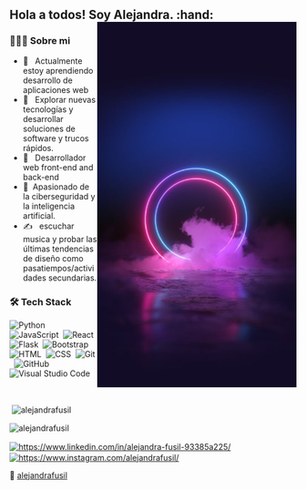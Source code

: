 
<h2> Hola a todos! Soy Alejandra. :hand:
<img align="right" alt="GIF" src="364c4dd9ad5c4b3d415a63f0ceb105b4.jpeg" width="350"/>

<h3>👩🏽‍💻 Sobre mi </h3>

- 🔭 &nbsp; Actualmente estoy aprendiendo desarrollo de aplicaciones web
- 🤔 &nbsp; Explorar nuevas tecnologías y desarrollar soluciones de software y trucos rápidos.
- 💼 &nbsp; Desarrollador web front-end and back-end
- 🌱&nbsp; Apasionado de la ciberseguridad y la inteligencia artificial.
- ✍️ &nbsp; escuchar musica y probar las últimas tendencias de diseño como pasatiempos/actividades secundarias.

  
  
<h3>🛠 Tech Stack</h3>
  
![Python](https://img.shields.io/badge/-Python-05122A?style=flat&logo=python)&nbsp;
![JavaScript](https://img.shields.io/badge/-JavaScript-05122A?style=flat&logo=javascript)&nbsp;
![React](https://img.shields.io/badge/-React-05122A?style=flat&logo=react)&nbsp;
![Flask](https://img.shields.io/badge/-Flask-05122A?style=flat&logo=flask)&nbsp;
![Bootstrap](https://img.shields.io/badge/-Bootstrap-05122A?style=flat&logo=bootstrap&logoColor=563D7C)\
![HTML](https://img.shields.io/badge/-HTML-05122A?style=flat&logo=HTML5)&nbsp;
![CSS](https://img.shields.io/badge/-CSS-05122A?style=flat&logo=CSS3&logoColor=1572B6)&nbsp;
![Git](https://img.shields.io/badge/-Git-05122A?style=flat&logo=git)&nbsp;
![GitHub](https://img.shields.io/badge/-GitHub-05122A?style=flat&logo=github)&nbsp;
![Visual Studio Code](https://img.shields.io/badge/-Visual%20Studio%20Code-05122A?style=flat&logo=visual-studio-code&logoColor=007ACC)&nbsp;


<br>
  <p>&nbsp;<img align="center" src="https://github-readme-stats.vercel.app/api?username=alejandrafusil&show_icons=true&title_color=7A7ADB&icon_color=2234AE&text_color=D3D3D3&bg_color=0,000000,130F40" alt="alejandrafusil" /></p>
  
<p><img align="center" src="https://github-readme-stats.vercel.app/api/top-langs?username=alejandrafusil&show_icons=true&title_color=7A7ADB&text_color=D3D3D3&bg_color=0,000000,130F40&locale=en&layout=compact" alt="alejandrafusil" /></p>

<p align="left">
<a href="https://linkedin.com/in/https://www.linkedin.com/in/alejandra-fusil-93385a225/" target="blank"><img align="center" src="https://raw.githubusercontent.com/rahuldkjain/github-profile-readme-generator/master/src/images/icons/Social/linked-in-alt.svg" alt="https://www.linkedin.com/in/alejandra-fusil-93385a225/" height="30" width="40" /></a>
<a href="https://instagram.com/https://www.instagram.com/alejandrafusil/" target="blank"><img align="center" src="https://raw.githubusercontent.com/rahuldkjain/github-profile-readme-generator/master/src/images/icons/Social/instagram.svg" alt="https://www.instagram.com/alejandrafusil/" height="30" width="40" /></a>
</p>

💃 [alejandrafusil](https://github.com/alejandrafusil)
